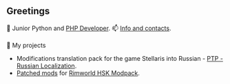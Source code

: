 ## Greetings

<!--
**pacas/pacas** is a ✨ _special_ ✨ repository because its `README.md` (this file) appears on your GitHub profile.

Here are some ideas to get you started:

- 🔭 I’m currently working on ...
- 🌱 I’m currently learning ...
- 👯 I’m looking to collaborate on ...
- 🤔 I’m looking for help with ...
- 💬 Ask me about ...
- 📫 How to reach me: ...
- 😄 Pronouns: ...
- ⚡ Fun fact: ...
-->

💬 Junior Python and [PHP Developer](https://skatrade.ru).
📫 [Info and contacts](https://pacas.github.io).
<br><br>
🚀 My projects
- Modifications translation pack for the game Stellaris into Russian - [PTP - Russian Localization](https://steamcommunity.com/sharedfiles/filedetails/?id=1375388095). 
- [Patched mods](https://github.com/pacas/RW-Pacas-HSK-Patches) for [Rimworld HSK Modpack](https://github.com/skyarkhangel/Hardcore-SK/tree/development).

